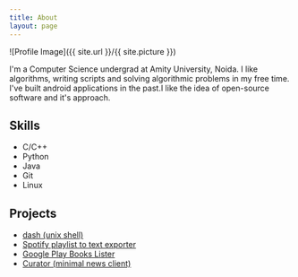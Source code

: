 ```yaml
---
title: About
layout: page
---
```

![Profile Image]({{ site.url }}/{{ site.picture }})

<p> I'm a Computer Science undergrad at Amity University, Noida.
I like algorithms, writing scripts and solving algorithmic problems in my free time.
I've built android applications in the past.I like the idea of open-source software and it's approach.</p>

<h2>Skills</h2>

<ul class="skill-list">
	<li>C/C++</li>
	<li>Python</li>
	<li>Java</li>
	<li>Git</li>
	<li>Linux</li>

</ul>

<h2>Projects</h2>

<ul>
	<li><a href="https://github.com/prakashdanish/dash">dash (unix shell)</a></li>
	<li><a href="https://github.com/prakashdanish/spotify-tools">Spotify playlist to text exporter</a></li>
	<li><a href="https://github.com/prakashdanish/google-play-books-lister">Google Play Books Lister</a></li>
	<li><a href="https://github.com/prakashdanish/curator">Curator (minimal news client)</a></li>

</ul>
